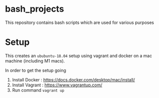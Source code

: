 # bash_projects
This repository contains bash scripts which are used for various purposes

# Setup
This creates an `ububuntu-18.04` setup using vagrant and docker on a mac machine (including M1 macs). 

In order to get the setup going
1. Install Docker : https://docs.docker.com/desktop/mac/install/
2. Install Vagrant : https://www.vagrantup.com/
3. Run command `vagrant up`